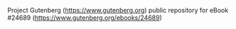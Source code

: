 Project Gutenberg (https://www.gutenberg.org) public repository for eBook #24689 (https://www.gutenberg.org/ebooks/24689)
